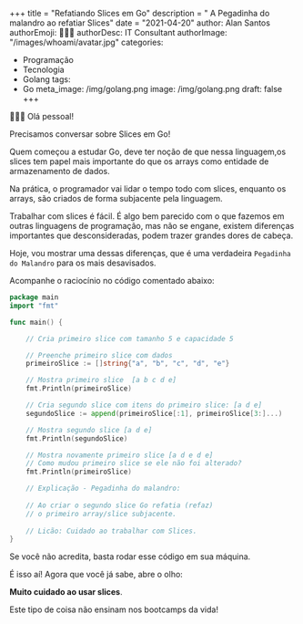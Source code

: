 +++
title = "Refatiando Slices em Go"
description = " A Pegadinha do malandro ao refatiar Slices"
date = "2021-04-20"
author: Alan Santos
authorEmoji: 👨🏻‍💻
authorDesc: IT Consultant
authorImage: "/images/whoami/avatar.jpg"
categories:
- Programação
- Tecnologia
- Golang
tags:
- Go
meta_image: /img/golang.png
image: /img/golang.png
draft: false
+++

👨🏻‍💻 Olá pessoal!

Precisamos conversar sobre Slices em Go!

Quem começou a estudar Go, deve ter noção de que nessa linguagem,os slices tem papel mais importante do que os arrays como entidade de armazenamento de dados. 

Na prática, o programador vai lidar o tempo todo com slices, enquanto os arrays, são criados de forma subjacente pela linguagem. 

Trabalhar com slices é fácil. É algo bem parecido com o que fazemos em outras linguagens de programação, mas não se engane, existem diferenças importantes que desconsideradas, podem trazer grandes dores de cabeça. 

Hoje, vou mostrar uma dessas diferenças, que é uma verdadeira `Pegadinha do Malandro` para os mais desavisados. 

Acompanhe o raciocínio no código comentado abaixo: 

```Go
package main
import "fmt"

func main() {

	// Cria primeiro slice com tamanho 5 e capacidade 5

	// Preenche primeiro slice com dados
	primeiroSlice := []string{"a", "b", "c", "d", "e"}

	// Mostra primeiro slice  [a b c d e]
	fmt.Println(primeiroSlice)

	// Cria segundo slice com itens do primeiro slice: [a d e]
	segundoSlice := append(primeiroSlice[:1], primeiroSlice[3:]...)

	// Mostra segundo slice [a d e]
	fmt.Println(segundoSlice)

	// Mostra novamente primeiro slice [a d e d e]
	// Como mudou primeiro slice se ele não foi alterado?
	fmt.Println(primeiroSlice)

	// Explicação - Pegadinha do malandro:
	
    // Ao criar o segundo slice Go refatia (refaz)
    // o primeiro array/slice subjacente.
	
    // Licão: Cuidado ao trabalhar com Slices.
}

```
Se você não acredita, basta rodar esse código em sua máquina. 

É isso aí! Agora que você já sabe, abre o olho: 

**Muito cuidado ao usar slices**. 

Este tipo de coisa não ensinam nos bootcamps da vida!

